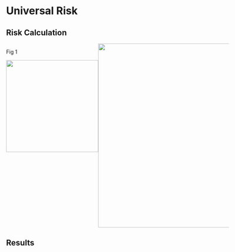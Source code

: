 # Universal Risk

##  Risk Calculation
 <div style="width: 120%; overflow: hidden;">
 <div style="width: 250px; float: left;"> 
 <p> Fig 1</p>
 <img src="http://34.66.189.202:4567/uploads/urisk.png"  width="250"/>  
 </div>
    <div style="width: 500px; margin-left: 250px;">
    <img src="http://34.66.189.202:4567/uploads/fig3.png" width="500"/> 
    </div>
</div>



## Results

